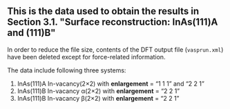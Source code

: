 ## This is the data used to obtain the results in Section 3.1. **"Surface reconstruction: InAs(111)A and (111)B"** ##

In order to reduce the file size, contents of the DFT output file (`vasprun.xml`) have been deleted except for force-related information.

The data include following three systems:

1. InAs(111)A In-vacancy(2×2) with **enlargement** = “1 1 1” and “2 2 1”
2. InAs(111)B In-vacancy α(2×2) with **enlargement** = “2 2 1”
3. InAs(111)B In-vacancy β(2×2) with **enlargement** = “2 2 1”
